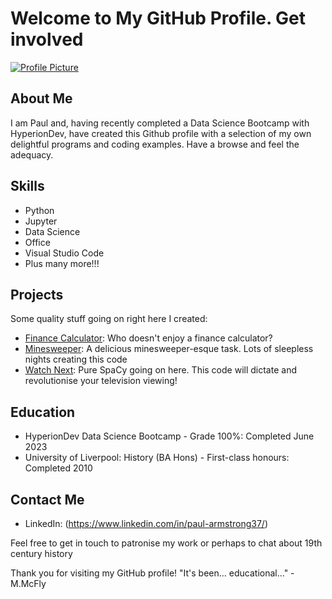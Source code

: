 # Welcome to My GitHub Profile. Get involved

[![Profile Picture](https://github.com/quimbledon/quimbledon/raw/main/thumbnail.jpg)](https://github.com/quimbledon/quimbledon/raw/main/IMG_E4759.JPG)


## About Me

I am Paul and, having recently completed a Data Science Bootcamp with HyperionDev, have created this Github
profile with a selection of my own delightful programs and coding examples. Have a browse and feel the adequacy.

## Skills

- Python
- Jupyter
- Data Science
- Office
- Visual Studio Code
- Plus many more!!!

## Projects

Some quality stuff going on right here I created:

- [Finance Calculator](https://github.com/quimbledon/Bootcamp/blob/main/finance_calculators.py):
  Who doesn't enjoy a finance calculator?
- [Minesweeper](https://github.com/quimbledon/Bootcamp/blob/main/minesweeper.py):
  A delicious minesweeper-esque task. Lots of sleepless nights creating this code
- [Watch Next](https://github.com/quimbledon/Bootcamp/blob/main/watch_next.py):
  Pure SpaCy going on here. This code will dictate and revolutionise your television viewing!

## Education

- HyperionDev Data Science Bootcamp - Grade 100%: Completed June 2023
- University of Liverpool: History (BA Hons) - First-class honours: Completed 2010

## Contact Me

- LinkedIn: (https://www.linkedin.com/in/paul-armstrong37/)

Feel free to get in touch to patronise my work or perhaps to chat about 19th century history



Thank you for visiting my GitHub profile!
"It's been... educational..." - M.McFly



<!--
**quimbledon/quimbledon** is a ✨ _special_ ✨ repository because its `README.md` (this file) appears on your GitHub profile.

Here are some ideas to get you started:

- 🔭 I’m currently working on ...
- 🌱 I’m currently learning ...
- 👯 I’m looking to collaborate on ...
- 🤔 I’m looking for help with ...
- 💬 Ask me about ...
- 📫 How to reach me: ...
- 😄 Pronouns: ...
- ⚡ Fun fact: ...
-->
